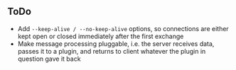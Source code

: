 ## ToDo

* Add `--keep-alive / --no-keep-alive` options, so connections are either kept
  open or closed immediately after the first exchange
* Make message processing pluggable, i.e. the server receives data, passes it
  to a plugin, and returns to client whatever the plugin in question gave it
  back

